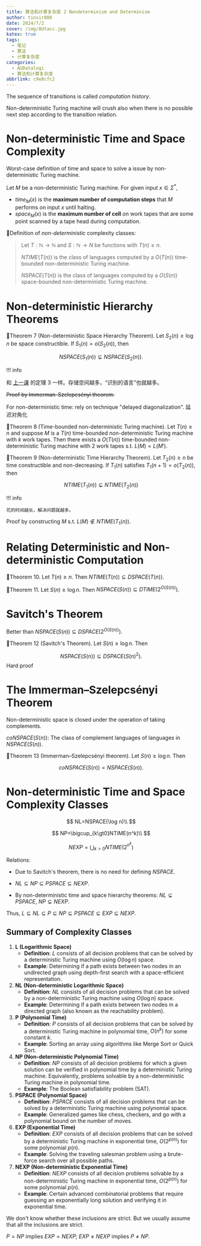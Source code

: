 ```yaml
---
title: 算法和计算复杂度 2 Nondeterminism and Determinism
author: tinsir888
date: 2024/7/2
cover: /img/AUtacc.jpg
katex: true
tags:
  - 笔记
  - 算法
  - 计算复杂度
categories:
  - AUDatalogi
  - 算法和计算复杂度
abbrlink: c9e8cfc2
---
```


The sequence of transitions is called *computation history*.

Non-deterministic Turing machine will crush also when there is no possible next step according to the transition relation.

# Non-deterministic Time and Space Complexity

Worst-case definition of time and space to solve a issue by non-deterministic Turing machine.

Let $M$ be a non-deterministic Turing machine. For given input $x\in\Sigma^*$,

- $time_M(x)$ is the **maximum number of computation steps** that $M$ performs on input $x$ until halting.
- $space_M(x)$ is the **maximum number of cell** on work tapes that are some point scanned by a tape head during computation.

:book:Definition of *non-deterministic* complexity classes:

> Let $T:\mathbb N\rightarrow\mathbb N$ and $S:\mathbb N\rightarrow N$ be functions with $T(n)\ge n$.
>
> $NTIME(T(n))$ is the class of languages computed by a $O(T(n))$ time-bounded non-deterministic Turing machine.
>
> $NSPACE(T(n))$ is the class of languages computed by a $O(S(n))$ space-bounded non-deterministic Turing machine.

# Non-deterministic Hierarchy Theorems

:dart:Theorem 7 (Non-deterministic Space Hierarchy Theorem). Let $S_2(n)\ge\log n$ be space constructible. If $S_1(n)=o(S_2(n))$, then

$$
NSPACE(S_1(n))\subsetneq NSPACE(S_2(n)).
$$

!!! info

   和 [上一课](https://tinsir888.github.io/posts/7f7103e4.html) 的定理 3 一样。存储空间越多，“识别的语言”也就越多。



~~Proof by  Immerman–Szelepcsényi theorem.~~

For non-deterministic time: rely on technique "delayed diagonalization". 延迟对角化

:dart:Theorem 8 (Time-bounded non-deterministic Turing machine). Let $T(n)\ge n$ and suppose $M$ is a $T(n)$ time-bounded non-deterministic Turing machine with $k$ work tapes. Then there exists a $O(T(n))$ time-bounded non-deterministic Turing machine with $2$ work tapes s.t. $L(M)=L(M')$.

:dart:Theorem 9 (Non-deterministic Time Hierarchy Theorem). Let $T_2(n)\ge n$ be time constructible and non-decreasing. If $T_1(n)$ satisfies $T_1(n+1)=o(T_2(n))$, then

$$
NTIME(T_1(n))\subsetneq NTIME(T_2(n))
$$

!!! info

    花的时间越长，解决问题就越多。



Proof by constructing $M$ s.t. $L(M)\not\in NTIME(T_1(n))$.

# Relating Deterministic and Non-deterministic Computation

:dart:Theorem 10. Let $T(n)\ge n$. Then $NTIME(T(n))\subseteq DSPACE(T(n))$.

:dart:Theorem 11. Let $S(n)\ge\log n$. Then $NSPACE(S(n))\subseteq DTIME(2^{O(S(n))})$.

# Savitch's Theorem

Better than $NSPACE(S(n))\subseteq DSPACE(2^{O(S(n))})$.

:dart:Theorem 12 (Savitch's Theorem). Let $S(n)\ge\log n$. Then

$$
NSPACE(S(n))\subseteq DSPACE(S(n)^2).
$$
Hard proof

# The Immerman–Szelepcsényi Theorem

Non-deterministic space is closed under the operation of taking complements.

$coNSPACE(S(n))$: The class of complement languages of languages in $NSPACE(S(n))$.

:dart:Theorem 13 (Immerman–Szelepcsényi theorem). Let $S(n)\ge\log n$. Then

$$
coNSPACE(S(n))=NSPACE(S(n)).
$$

# Non-deterministic Time and Space Complexity Classes

$$
NL=NSPACE(\log n)\\
$$

$$
NP=\bigcup_{k\gt0}NTIME(n^k)\\
$$

$$
NEXP=\bigcup_{k\gt0}NTIME(2^{n^k})
$$

Relations:

- Due to Savitch's theorem, there is no need for defining $NSPACE$.

- $NL\subseteq NP\subseteq PSPACE\subseteq NEXP$.
- By non-deterministic time and space hierarchy theorems: $NL\subsetneq PSPACE$, $NP\subsetneq NEXP$.

Thus, $L\subseteq NL\subseteq P\subseteq NP\subseteq PSPACE\subseteq EXP\subseteq NEXP$.

## Summary of Complexity Classes

1. **L (Logarithmic Space)**
   - **Definition**: $L$ consists of all decision problems that can be solved by a deterministic Turing machine using $O(\log n)$ space.
   - **Example**: Determining if a path exists between two nodes in an undirected graph using depth-first search with a space-efficient representation.
2. **NL (Non-deterministic Logarithmic Space)**
   - **Definition**: $NL$ consists of all decision problems that can be solved by a non-deterministic Turing machine using $O(\log n)$ space.
   - **Example**: Determining if a path exists between two nodes in a directed graph (also known as the reachability problem).
3. **P (Polynomial Time)**
   - **Definition**: $P$ consists of all decision problems that can be solved by a deterministic Turing machine in polynomial time, $O(n^k)$ for some constant $k$.
   - **Example**: Sorting an array using algorithms like Merge Sort or Quick Sort.
4. **NP (Non-deterministic Polynomial Time)**
   - **Definition**: $NP$ consists of all decision problems for which a given solution can be verified in polynomial time by a deterministic Turing machine. Equivalently, problems solvable by a non-deterministic Turing machine in polynomial time.
   - **Example**: The Boolean satisfiability problem (SAT).
5. **PSPACE (Polynomial Space)**
   - **Definition**: $PSPACE$ consists of all decision problems that can be solved by a deterministic Turing machine using polynomial space.
   - **Example**: Generalized games like chess, checkers, and go with a polynomial bound on the number of moves.
6. **EXP (Exponential Time)**
   - **Definition**: $EXP$ consists of all decision problems that can be solved by a deterministic Turing machine in exponential time, $O(2^{p(n)})$ for some polynomial $p(n)$.
   - **Example**: Solving the traveling salesman problem using a brute-force search over all possible paths.
7. **NEXP (Non-deterministic Exponential Time)**
   - **Definition**: $NEXP$ consists of all decision problems solvable by a non-deterministic Turing machine in exponential time, $O(2^{p(n)})$ for some polynomial $p(n)$.
   - **Example**: Certain advanced combinatorial problems that require guessing an exponentially long solution and verifying it in exponential time.

We don't know whether these inclusions are strict. But we usually assume that all the inclusions are strict.

$P=NP$ implies $EXP=NEXP$; $EXP\neq NEXP$ implies $P\neq NP$.